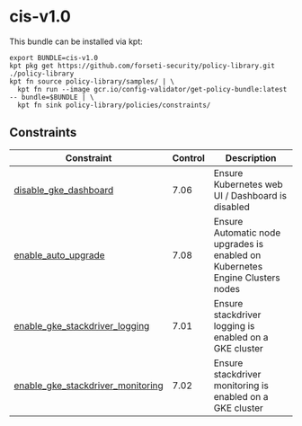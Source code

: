 # cis-v1.0

This bundle can be installed via kpt:

```
export BUNDLE=cis-v1.0
kpt pkg get https://github.com/forseti-security/policy-library.git ./policy-library
kpt fn source policy-library/samples/ | \
  kpt fn run --image gcr.io/config-validator/get-policy-bundle:latest -- bundle=$BUNDLE | \
  kpt fn sink policy-library/policies/constraints/
```

## Constraints

| Constraint                                                                                | Control | Description                                                                   |
| ----------------------------------------------------------------------------------------- | ------- | ----------------------------------------------------------------------------- |
| [disable_gke_dashboard](../../samples/gke_dashboard_disable.yaml)                         | 7.06    | Ensure Kubernetes web UI / Dashboard is disabled                              |
| [enable_auto_upgrade](../../samples/gke_node_pool_auto_upgrade.yaml)                      | 7.08    | Ensure Automatic node upgrades is enabled on Kubernetes Engine Clusters nodes |
| [enable_gke_stackdriver_logging](../../samples/gke_enable_stackdriver_logging.yaml)       | 7.01    | Ensure stackdriver logging is enabled on a GKE cluster                        |
| [enable_gke_stackdriver_monitoring](../../samples/gke_enable_stackdriver_monitoring.yaml) | 7.02    | Ensure stackdriver monitoring is enabled on a GKE cluster                     |

